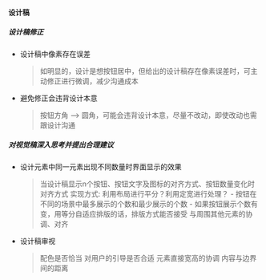 #### 设计稿

##### 设计稿修正

- 设计稿中像素存在误差
    > 如明显的，设计是想按钮居中，但给出的设计稿存在像素误差时，可主动修正进行微调，减少沟通成本
- 避免修正会违背设计本意
    > 按钮方角 --> 圆角，可能会违背设计本意，尽量不改动，即使改动也需跟设计沟通

##### 对视觉稿深入思考并提出合理建议

- 设计元素中同一元素出现不同数量时界面显示的效果
    > 当设计稿显示n个按钮、按钮文字及图标的对齐方式、按钮数量变化时对齐方式
    > 实现方式: 利用布局进行平分？利用定宽进行处理？
        - 按钮在不同的场景中最多展示的个数和最少展示的个数
        - 如果按钮展示个数有变，用等分自适应排版的话，排版方式能否接受
    > 与周围其他元素的协调、对齐
- 设计稿审视
    > 配色是否恰当
    > 对用户的引导是否合适
    > 元素直接宽高的协调
    > 内容与边界间的距离
